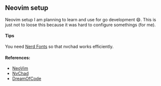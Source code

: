 ## Neovim setup

Neovim setup I am planning to learn and use for go development 😄. This is just not to loose this because it was hard to configure somethings (for me).

#### Tips

You need [Nerd Fonts](https://www.nerdfonts.com/font-downloads) so that nvchad works efficiently.

#### References:
- [NeoVim](https://github.com/neovim/neovim)
- [NvChad](https://github.com/NvChad/NvChad)
- [DreamOfCode](https://www.youtube.com/watch?v=i04sSQjd-qo)
